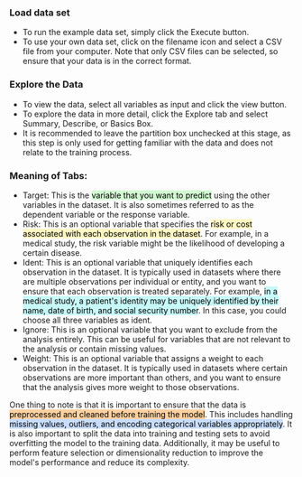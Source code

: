 
### Load data set

-   To run the example data set, simply click the Execute button.
-   To use your own data set, click on the filename icon and select a CSV file from your computer. Note that only CSV files can be selected, so ensure that your data is in the correct format.


### Explore the Data

-   To view the data, select all variables as input and click the view button.
-   To explore the data in more detail, click the Explore tab and select Summary, Describe, or Basics Box.
-   It is recommended to leave the partition box unchecked at this stage, as this step is only used for getting familiar with the data and does not relate to the training process.


### Meaning of Tabs:

-   Target: This is the <mark style="background: #BBFABBA6;">variable that you want to predict</mark> using the other variables in the dataset. It is also sometimes referred to as the dependent variable or the response variable.
-   Risk: This is an optional variable that specifies the <mark style="background: #FFF3A3A6;">risk or cost associated with each observation in the dataset</mark>. For example, in a medical study, the risk variable might be the likelihood of developing a certain disease.
-   Ident: This is an optional variable that uniquely identifies each observation in the dataset. It is typically used in datasets where there are multiple observations per individual or entity, and you want to ensure that each observation is treated separately. For example, <mark style="background: #ABF7F7A6;">in a medical study, a patient's identity may be uniquely identified by their name, date of birth, and social security number</mark>. In this case, you could choose all three variables as ident.
-   Ignore: This is an optional variable that you want to exclude from the analysis entirely. This can be useful for variables that are not relevant to the analysis or contain missing values.
-   Weight: This is an optional variable that assigns a weight to each observation in the dataset. It is typically used in datasets where certain observations are more important than others, and you want to ensure that the analysis gives more weight to those observations.

One thing to note is that it is important to ensure that the data is <mark style="background: #FFB86CA6;">preprocessed and cleaned before training the model</mark>. This includes handling <mark style="background: #ADCCFFA6;">missing values, outliers, and encoding categorical variables appropriately</mark>. It is also important to split the data into training and testing sets to avoid overfitting the model to the training data. Additionally, it may be useful to perform feature selection or dimensionality reduction to improve the model's performance and reduce its complexity.